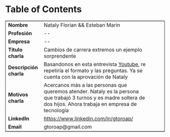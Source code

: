 
# Table of Contents



<table border="2" cellspacing="0" cellpadding="6" rules="groups" frame="hsides">


<colgroup>
<col  class="org-left" />

<col  class="org-left" />

<col  class="org-left" />

<col  class="org-left" />
</colgroup>
<tbody>
<tr>
<td class="org-left"><b>Nombre</b></td>
<td class="org-left">Nataly Florian &amp;&amp; Esteban Marin</td>
<td class="org-left">&#xa0;</td>
<td class="org-left">&#xa0;</td>
</tr>


<tr>
<td class="org-left"><b>Profesión</b></td>
<td class="org-left">--</td>
<td class="org-left">&#xa0;</td>
<td class="org-left">&#xa0;</td>
</tr>


<tr>
<td class="org-left"><b>Empresa</b></td>
<td class="org-left">--</td>
<td class="org-left">&#xa0;</td>
<td class="org-left">&#xa0;</td>
</tr>


<tr>
<td class="org-left"><b>Título charla</b></td>
<td class="org-left">Cambios de carrera extremos un ejemplo sorprendente</td>
<td class="org-left">&#xa0;</td>
<td class="org-left">&#xa0;</td>
</tr>


<tr>
<td class="org-left"><b>Descripción charla</b></td>
<td class="org-left">Basandonos en esta entrevista <a href="https://www.youtube.com/watch?v=IHZgUimaFr0">Youtube</a>, re repetiría el formato y las preguntas. Ya se cuenta con la aprovación de Nataly</td>
<td class="org-left">&#xa0;</td>
<td class="org-left">&#xa0;</td>
</tr>


<tr>
<td class="org-left"><b>Motivos charla</b></td>
<td class="org-left">Acercanos más a las personas que queremos atender. Nataly es la persona que trabajó 3 turnos y es madre soltera de dos hijos. Ahora trabaja en empresa de tecnología</td>
<td class="org-left">&#xa0;</td>
<td class="org-left">&#xa0;</td>
</tr>


<tr>
<td class="org-left"><b>LinkedIn</b></td>
<td class="org-left"><a href="https://www.linkedin.com/in/gtoroap/">https://www.linkedin.com/in/gtoroap/</a></td>
<td class="org-left">&#xa0;</td>
<td class="org-left">&#xa0;</td>
</tr>


<tr>
<td class="org-left"><b>Email</b></td>
<td class="org-left">gtoroap@gmail.com</td>
<td class="org-left">&#xa0;</td>
<td class="org-left">&#xa0;</td>
</tr>
</tbody>
</table>

